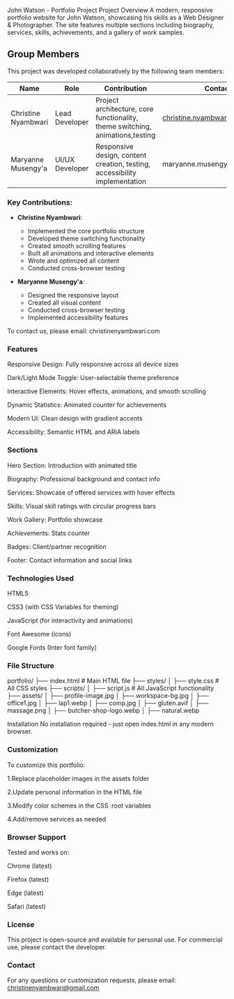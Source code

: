 John Watson - Portfolio Project
Project Overview
A modern, responsive portfolio website for John Watson, showcasing his skills as a Web Designer & Photographer. The site features multiple sections including biography, services, skills, achievements, and a gallery of work samples.

## Group Members

This project was developed collaboratively by the following team members:

| Name                  | Role               | Contribution                                                                 | Contact                     |
|-----------------------|--------------------|------------------------------------------------------------------------------|-----------------------------|
| Christine Nyambwari   | Lead Developer     | Project architecture, core functionality, theme switching, animations,testing     | christine.nyambwari@email.com |
| Maryanne Musengy'a    | UI/UX Developer    | Responsive design, content creation, testing, accessibility implementation  | maryanne.musengy'a@email.com |

### Key Contributions:
- **Christine Nyambwari**: 
  - Implemented the core portfolio structure
  - Developed theme switching functionality
  - Created smooth scrolling features
  - Built all animations and interactive elements
  - Wrote and optimized all content
  - Conducted cross-browser testing
    
- **Maryanne Musengy'a**:
  - Designed the responsive layout
  - Created all visual content
  - Conducted cross-browser testing
  - Implemented accessibility features
 

To contact us, please email: christinenyambwari.com



### Features
Responsive Design: Fully responsive across all device sizes

Dark/Light Mode Toggle: User-selectable theme preference

Interactive Elements: Hover effects, animations, and smooth scrolling

Dynamic Statistics: Animated counter for achievements

Modern UI: Clean design with gradient accents

Accessibility: Semantic HTML and ARIA labels

### Sections
Hero Section: Introduction with animated title

Biography: Professional background and contact info

Services: Showcase of offered services with hover effects

Skills: Visual skill ratings with circular progress bars

Work Gallery: Portfolio showcase

Achievements: Stats counter

Badges: Client/partner recognition

Footer: Contact information and social links

### Technologies Used
HTML5

CSS3 (with CSS Variables for theming)

JavaScript (for interactivity and animations)

Font Awesome (icons)

Google Fonts (Inter font family)

### File Structure
portfolio/
├── index.html          # Main HTML file
├── styles/
│   ├── style.css       # All CSS styles
├── scripts/
│   ├── script.js       # All JavaScript functionality
├── assets/
│   ├── profile-image.jpg
│   ├── workspace-bg.jpg
│   ├── office1.jpg
│   ├── lap1.webp
│   ├── comp.jpg
│   ├── gluten.avif
│   ├── massage.png
│   ├── butcher-shop-logo.webp
│   ├── natural.webp

Installation
No installation required - just open index.html in any modern browser.

### Customization
To customize this portfolio:

1.Replace placeholder images in the assets folder

2.Update personal information in the HTML file

3.Modify color schemes in the CSS :root variables

4.Add/remove services as needed

### Browser Support
Tested and works on:

Chrome (latest)

Firefox (latest)

Edge (latest)

Safari (latest)

### License
This project is open-source and available for personal use. For commercial use, please contact the developer.

### Contact
For any questions or customization requests, please email: christinenyambwari@gmail.com

